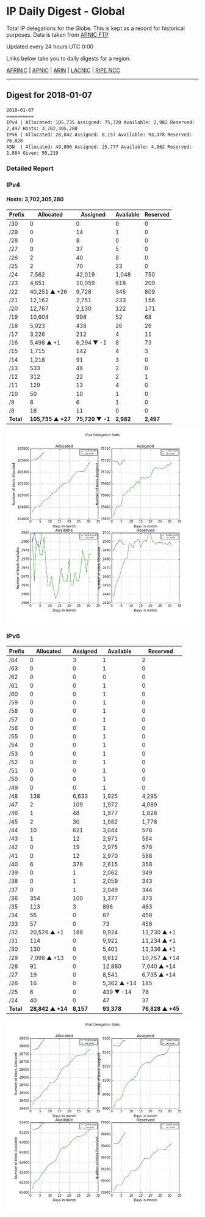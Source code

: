 # IP Daily Digest - Global

Total IP delegations for the Globe. This is kept as a record for historical purposes. Data is taken from [APNIC FTP](https://ftp.apnic.net/)

Updated every 24 hours UTC 0:00

Links below take you to daily digests for a region.

[AFRINIC](./archives/AFRINIC/) | [APNIC](./archives/APNIC/) | [ARIN](./archives/ARIN/) | [LACNIC](./archives/LACNIC/) | [RIPE NCC](./archives/RIPE_NCC/)

---

## Digest for 2018-01-07
```
2018-01-07
==========
IPv4 | Allocated: 105,735 Assigned: 75,720 Available: 2,982 Reserved: 2,497 Hosts: 3,702,305,280
IPv6 | Allocated: 28,842 Assigned: 8,157 Available: 93,378 Reserved: 76,828
ASN  | Allocated: 49,806 Assigned: 25,777 Available: 4,862 Reserved: 1,884 Given: 95,219
```

### Detailed Report

### IPv4

#### Hosts: **3,702,305,280**

| Prefix | Allocated | Assigned | Available | Reserved |
| ----- | ----- | ----- | ----- | ----- |
| /30 | 0 | 0 | 0 | 0 |
| /29 | 0 | 14 | 1 | 0 |
| /28 | 0 | 8 | 0 | 0 |
| /27 | 0 | 37 | 5 | 0 |
| /26 | 2 | 40 | 8 | 0 |
| /25 | 2 | 70 | 23 | 0 |
| /24 | 7,562 | 42,019 | 1,048 | 750 |
| /23 | 4,651 | 10,059 | 618 | 209 |
| /22 | 40,251 ▲ +26 | 9,728 | 345 | 809 |
| /21 | 12,162 | 2,751 | 233 | 156 |
| /20 | 12,767 | 2,130 | 122 | 171 |
| /19 | 10,604 | 998 | 52 | 68 |
| /18 | 5,023 | 438 | 26 | 26 |
| /17 | 3,226 | 212 | 4 | 11 |
| /16 | 5,498 ▲ +1 | 6,294 ▼ -1 | 8 | 73 |
| /15 | 1,715 | 142 | 4 | 3 |
| /14 | 1,218 | 91 | 3 | 0 |
| /13 | 533 | 46 | 2 | 0 |
| /12 | 312 | 22 | 2 | 1 |
| /11 | 129 | 13 | 4 | 0 |
| /10 | 50 | 10 | 1 | 0 |
| /9 | 8 | 6 | 1 | 0 |
| /8 | 18 | 11 | 0 | 0 |
| **Total** | **105,735 ▲ +27** | **75,720 ▼ -1** | **2,982** | **2,497** |

![ipv4-stats](ipv4-figure.png)

### IPv6

| Prefix | Allocated | Assigned | Available | Reserved |
| ----- | ----- | ----- | ----- | ----- |
| /64 | 0 | 3 | 1 | 2 |
| /63 | 0 | 0 | 1 | 0 |
| /62 | 0 | 0 | 0 | 0 |
| /61 | 0 | 0 | 1 | 0 |
| /60 | 0 | 0 | 1 | 0 |
| /59 | 0 | 0 | 1 | 0 |
| /58 | 0 | 0 | 1 | 0 |
| /57 | 0 | 0 | 1 | 0 |
| /56 | 0 | 0 | 1 | 0 |
| /55 | 0 | 0 | 1 | 0 |
| /54 | 0 | 0 | 1 | 0 |
| /53 | 0 | 0 | 1 | 0 |
| /52 | 0 | 0 | 1 | 0 |
| /51 | 0 | 0 | 1 | 0 |
| /50 | 0 | 0 | 1 | 0 |
| /49 | 0 | 0 | 1 | 0 |
| /48 | 138 | 6,633 | 1,925 | 4,295 |
| /47 | 2 | 109 | 1,972 | 4,089 |
| /46 | 1 | 48 | 1,977 | 1,828 |
| /45 | 2 | 30 | 1,982 | 1,778 |
| /44 | 10 | 621 | 3,044 | 578 |
| /43 | 1 | 12 | 2,971 | 564 |
| /42 | 0 | 19 | 2,975 | 578 |
| /41 | 0 | 12 | 2,970 | 588 |
| /40 | 6 | 376 | 2,615 | 358 |
| /39 | 0 | 1 | 2,062 | 349 |
| /38 | 0 | 1 | 2,059 | 343 |
| /37 | 0 | 1 | 2,049 | 344 |
| /36 | 354 | 100 | 1,377 | 473 |
| /35 | 113 | 3 | 896 | 463 |
| /34 | 55 | 0 | 87 | 458 |
| /33 | 57 | 0 | 73 | 458 |
| /32 | 20,526 ▲ +1 | 188 | 9,924 | 11,730 ▲ +1 |
| /31 | 114 | 0 | 9,921 | 11,234 ▲ +1 |
| /30 | 130 | 0 | 5,401 | 11,336 ▲ +1 |
| /29 | 7,098 ▲ +13 | 0 | 9,612 | 10,757 ▲ +14 |
| /28 | 91 | 0 | 12,880 | 7,040 ▲ +14 |
| /27 | 19 | 0 | 8,541 | 6,735 ▲ +14 |
| /26 | 16 | 0 | 5,362 ▲ +14 | 185 |
| /25 | 6 | 0 | 439 ▼ -14 | 78 |
| /24 | 40 | 0 | 47 | 37 |
| **Total** | **28,842 ▲ +14** | **8,157** | **93,378** | **76,828 ▲ +45** |

![ipv6-stats](ipv6-figure.png)